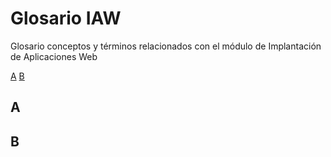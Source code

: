 # Glosario IAW

Glosario conceptos y términos relacionados con el módulo de Implantación de Aplicaciones Web

[A](#a) [B](#b)

## A

## B